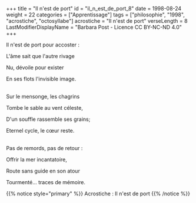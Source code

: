 +++
title = "Il n'est de port"
id = "il_n_est_de_port_8"
date = 1998-08-24
weight = 22
categories = ["Apprentissage"]
tags = ["philosophie", "1998", "acrostiche", "octosyllabe"]
acrostiche = "Il n'est de port"
verseLength = 8
LastModifierDisplayName = "Barbara Post - Licence CC BY-NC-ND 4.0"
+++

Il n'est de port pour accoster :

L'âme sait que l'autre rivage

Nu, dévoile pour exister

En ses flots l'invisible image.

 \
Sur le mensonge, les chagrins

Tombe le sable au vent céleste,

D'un souffle rassemble ses grains;

Eternel cycle, le cœur reste.

 \
Pas de remords, pas de retour :

Offrir la mer incantatoire,

Route sans guide en son atour

Tourmenté... traces de mémoire.

{{% notice style="primary" %}}
Acrostiche : Il n'est de port
{{% /notice %}}
